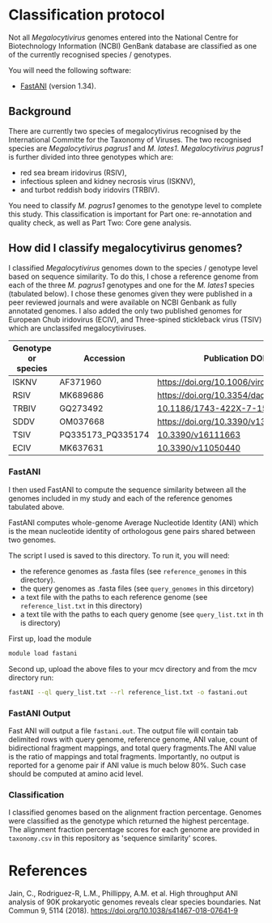 # Classification protocol
Not all *Megalocytivirus* genomes entered into the National Centre for Biotechnology Information (NCBI) GenBank database are classified as one of the currently recognised species / genotypes.

You will need the following software:
* [FastANI](https://github.com/ParBLiSS/FastANI) (version 1.34).

## Background
There are currently two species of megalocytivirus recognised by the International Committe for the Taxonomy of Viruses. The two recognised species are *Megalocytivirus pagrus1* and *M. lates1*. *Megalocytivirus pagrus1* is further divided into three genotypes which are:
* red sea bream iridovirus (RSIV), 
* infectious spleen and kidney necrosis virus (ISKNV), 
* and turbot reddish body iridovirs (TRBIV).

You need to classify *M. pagrus1* genomes to the genotype level to complete this study. This classification is important for Part one: re-annotation and quality check, as well as Part Two: Core gene analysis. 

## How did I classify megalocytivirus genomes?
I classified *Megalocytivirus* genomes down to the species / genotype level based on sequence similarity. To do this, I chose a reference genome from each of the three *M. pagrus1* genotypes and one for the *M. lates1* species (tabulated below). I chose these genomes given they were published in a peer reviewed journals and were available on NCBI Genbank as fully annotated genomes. I also added the only two published genomes for European Chub iridovirus (ECIV), and Three-spined stickleback virus (TSIV) which are unclassifed megalocytiviruses.

| Genotype or species | Accession | Publication DOI |
|--------------------|-----------|-----------------|
| ISKNV | AF371960 | https://doi.org/10.1006/viro.2001.1208 |
| RSIV | MK689686 | https://doi.org/10.3354/dao03499 |
| TRBIV | GQ273492 | [10.1186/1743-422X-7-159](https://virologyj.biomedcentral.com/articles/10.1186/1743-422X-7-159) |
| SDDV | OM037668 | https://doi.org/10.3390/v13081617 |
| TSIV | PQ335173_PQ335174 | [10.3390/v16111663](https://pubmed.ncbi.nlm.nih.gov/39599778/) |
| ECIV | MK637631 | [10.3390/v11050440](https://pubmed.ncbi.nlm.nih.gov/31096590/) |

### FastANI
I then used FastANI to compute the sequence similarity between all the genomes included in my study and each of the reference genomes tabulated above. 

FastANI computes whole-genome Average Nucleotide Identity (ANI) which is the mean nucleotide identity of orthologous gene pairs shared between two genomes.

The script I used is saved to this directory. To run it, you will need:
* the reference genomes as .fasta files (see `reference_genomes` in this directory). 
* the query genomes as .fasta files (see `query_genomes` in this dircetory) 
* a text file with the paths to each reference genome (see `reference_list.txt` in this directory)
* a text tile with the paths to each query genome (see `query_list.txt` in th is directory)

First up, load the module
```bash
module load fastani
```

Second up, upload the above files to your mcv directory and from the mcv directory run:
```bash
fastANI --ql query_list.txt --rl reference_list.txt -o fastani.out
```

### FastANI Output
Fast ANI will output a file `fastani.out`. The output file will contain tab delimited rows with query genome, reference genome, ANI value, count of bidirectional fragment mappings, and total query fragments.The ANI value is the ratio of mappings and total fragments. 
Importantly, no output is reported for a genome pair if ANI value is much below 80%. Such case should be computed at amino acid level.

### Classification 
I classified genomes based on the alignment fraction percentage. Genomes were classified as the genotype which returned the highest percentage. The alignment fraction percentage scores for each genome are provided in `taxonomy.csv` in this repository as 'sequence similarity' scores. 


# References
Jain, C., Rodriguez-R, L.M., Phillippy, A.M. et al. High throughput ANI analysis of 90K prokaryotic genomes reveals clear species boundaries. Nat Commun 9, 5114 (2018). https://doi.org/10.1038/s41467-018-07641-9

